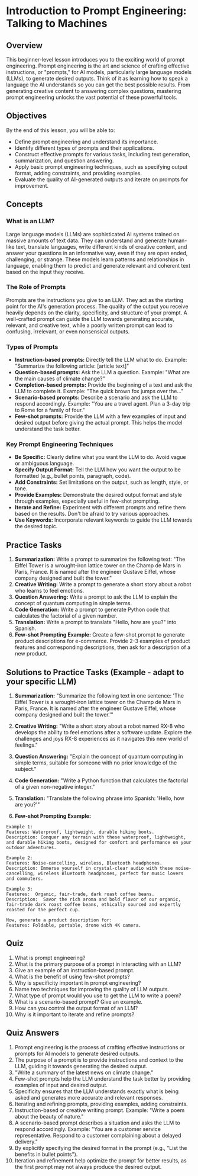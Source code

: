 # Introduction to Prompt Engineering: Talking to Machines

## Overview

This beginner-level lesson introduces you to the exciting world of prompt engineering.  Prompt engineering is the art and science of crafting effective instructions, or "prompts," for AI models, particularly large language models (LLMs), to generate desired outputs. Think of it as learning how to speak a language the AI understands so you can get the best possible results.  From generating creative content to answering complex questions, mastering prompt engineering unlocks the vast potential of these powerful tools.

## Objectives

By the end of this lesson, you will be able to:

* Define prompt engineering and understand its importance.
* Identify different types of prompts and their applications.
* Construct effective prompts for various tasks, including text generation, summarization, and question answering.
* Apply basic prompt engineering techniques, such as specifying output format, adding constraints, and providing examples.
* Evaluate the quality of AI-generated outputs and iterate on prompts for improvement.

## Concepts

### What is an LLM?

Large language models (LLMs) are sophisticated AI systems trained on massive amounts of text data. They can understand and generate human-like text, translate languages, write different kinds of creative content, and answer your questions in an informative way, even if they are open ended, challenging, or strange.  These models learn patterns and relationships in language, enabling them to predict and generate relevant and coherent text based on the input they receive.

### The Role of Prompts

Prompts are the instructions you give to an LLM. They act as the starting point for the AI's generation process. The quality of the output you receive heavily depends on the clarity, specificity, and structure of your prompt. A well-crafted prompt can guide the LLM towards generating accurate, relevant, and creative text, while a poorly written prompt can lead to confusing, irrelevant, or even nonsensical outputs.

### Types of Prompts

* **Instruction-based prompts:**  Directly tell the LLM what to do.  Example: "Summarize the following article: [article text]"
* **Question-based prompts:** Ask the LLM a question. Example: "What are the main causes of climate change?"
* **Completion-based prompts:** Provide the beginning of a text and ask the LLM to complete it. Example: "The quick brown fox jumps over the..."
* **Scenario-based prompts:** Describe a scenario and ask the LLM to respond accordingly. Example: "You are a travel agent. Plan a 3-day trip to Rome for a family of four."
* **Few-shot prompts:** Provide the LLM with a few examples of input and desired output before giving the actual prompt. This helps the model understand the task better.


### Key Prompt Engineering Techniques

* **Be Specific:** Clearly define what you want the LLM to do. Avoid vague or ambiguous language.
* **Specify Output Format:** Tell the LLM how you want the output to be formatted (e.g., bullet points, paragraph, code).
* **Add Constraints:** Set limitations on the output, such as length, style, or tone.
* **Provide Examples:**  Demonstrate the desired output format and style through examples, especially useful in few-shot prompting.
* **Iterate and Refine:** Experiment with different prompts and refine them based on the results. Don't be afraid to try various approaches.
* **Use Keywords:** Incorporate relevant keywords to guide the LLM towards the desired topic.

## Practice Tasks

1. **Summarization:** Write a prompt to summarize the following text:  "The Eiffel Tower is a wrought-iron lattice tower on the Champ de Mars in Paris, France. It is named after the engineer Gustave Eiffel, whose company designed and built the tower."
2. **Creative Writing:**  Write a prompt to generate a short story about a robot who learns to feel emotions.
3. **Question Answering:**  Write a prompt to ask the LLM to explain the concept of quantum computing in simple terms.
4. **Code Generation:** Write a prompt to generate Python code that calculates the factorial of a given number.
5. **Translation:** Write a prompt to translate "Hello, how are you?" into Spanish.
6. **Few-shot Prompting Example:**  Create a few-shot prompt to generate product descriptions for e-commerce.  Provide 2-3 examples of product features and corresponding descriptions, then ask for a description of a new product.


## Solutions to Practice Tasks (Example - adapt to your specific LLM)

1. **Summarization:** "Summarize the following text in one sentence: 'The Eiffel Tower is a wrought-iron lattice tower on the Champ de Mars in Paris, France. It is named after the engineer Gustave Eiffel, whose company designed and built the tower.'"

2. **Creative Writing:** "Write a short story about a robot named RX-8 who develops the ability to feel emotions after a software update. Explore the challenges and joys RX-8 experiences as it navigates this new world of feelings."

3. **Question Answering:** "Explain the concept of quantum computing in simple terms, suitable for someone with no prior knowledge of the subject."

4. **Code Generation:** "Write a Python function that calculates the factorial of a given non-negative integer."

5. **Translation:** "Translate the following phrase into Spanish: 'Hello, how are you?'"

6. **Few-shot Prompting Example:**
```
Example 1:
Features: Waterproof, lightweight, durable hiking boots.
Description: Conquer any terrain with these waterproof, lightweight, and durable hiking boots, designed for comfort and performance on your outdoor adventures.

Example 2:
Features: Noise-cancelling, wireless, Bluetooth headphones.
Description: Immerse yourself in crystal-clear audio with these noise-cancelling, wireless Bluetooth headphones, perfect for music lovers and commuters.

Example 3:
Features:  Organic, fair-trade, dark roast coffee beans.
Description:  Savor the rich aroma and bold flavor of our organic, fair-trade dark roast coffee beans, ethically sourced and expertly roasted for the perfect cup.

Now, generate a product description for:
Features: Foldable, portable, drone with 4K camera.
```



## Quiz

1. What is prompt engineering?
2.  What is the primary purpose of a prompt in interacting with an LLM?
3. Give an example of an instruction-based prompt.
4.  What is the benefit of using few-shot prompts?
5.  Why is specificity important in prompt engineering?
6.  Name two techniques for improving the quality of LLM outputs.
7.  What type of prompt would you use to get the LLM to write a poem?
8.  What is a scenario-based prompt? Give an example.
9.  How can you control the output format of an LLM?
10. Why is it important to iterate and refine prompts?


## Quiz Answers

1.  Prompt engineering is the process of crafting effective instructions or prompts for AI models to generate desired outputs.
2.  The purpose of a prompt is to provide instructions and context to the LLM, guiding it towards generating the desired output.
3.  "Write a summary of the latest news on climate change."
4.  Few-shot prompts help the LLM understand the task better by providing examples of input and desired output.
5.  Specificity ensures that the LLM understands exactly what is being asked and generates more accurate and relevant responses.
6.  Iterating and refining prompts, providing examples, adding constraints.
7.  Instruction-based or creative writing prompt. Example: "Write a poem about the beauty of nature."
8. A scenario-based prompt describes a situation and asks the LLM to respond accordingly. Example:  "You are a customer service representative. Respond to a customer complaining about a delayed delivery."
9. By explicitly specifying the desired format in the prompt (e.g., "List the benefits in bullet points").
10. Iteration and refinement help optimize the prompt for better results, as the first prompt may not always produce the desired output. 
